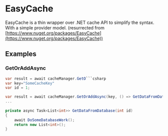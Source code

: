 # EasyCache

EasyCache is a thin wrapper over .NET cache API to simplify the syntax. With a simple provider model. (resurrected from [https://www.nuget.org/packages/EasyCache](https://www.nuget.org/packages/EasyCache))

## Examples

### GetOrAddAsync
```csharp
var result = await cacheManager.GetO```csharp
var key="SomeCacheKey"
var id = 1;

var result = await cacheManager.GetOrAddAsync(key, () => GetDataFromDatabase(id), expiration);
...
 
private async Task<List<int>> GetDataFromDatabase(int id)
{
    await DoSomeDatabaseWork();
    return new List<int>();
}
```
